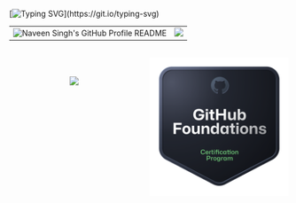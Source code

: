 [![Typing SVG](https://readme-typing-svg.demolab.com?font=Fira+Code&duration=3500&pause=750&color=F729E8&background=F2FFFA00&multiline=true&width=810&height=109&lines=Hi+there!+%F0%9F%91%8B;I'm+Naveen%2C+a+Machine+Learning+Developer+based+in+India.;Currently+working+on+developing+a+Large+Language+Model+from+scratch.)](https://git.io/typing-svg)
<table>
  <tr>
    <td>
      <picture>
        <source media="(prefers-color-scheme: dark)" srcset="https://raw.githubusercontent.com/sisyphusisstillcarrying/sisyphusisstillcarrying/main/ASCII-art.png">
        <img src="https://raw.githubusercontent.com/sisyphusisstillcarrying/sisyphusisstillcarrying/main/ASCII-art.png" alt="Naveen Singh's GitHub Profile README" height="400">
      </picture>
    </td>
    <td>
      <img src="https://github.com/user-attachments/assets/9f2f5969-c822-4f57-8c3b-ad47a73fa388" height="400">
    </td>
   
  </tr>
</table>

<!-- Add a break for spacing -->
<br>

<!-- Right-aligned badge -->
<a href="https://www.credly.com/badges/e0e05553-cdb0-4bc4-8c94-9de41130f731/public_url" target="_blank" rel="external nofollow">
  <img src="github-foundations.png" width="250" align="right" style="margin-left: 20px;">
</a>

<!-- Center-aligned streak stats -->
<p align="center">
  <img src="https://github-readme-streak-stats.herokuapp.com?user=sisyphusisstillcarrying&theme=dark&hide_border=true" width="400" style="margin-top: 20px;">
</p>

